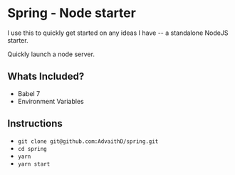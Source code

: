 # Spring - Node starter

I use this to quickly get started on any ideas I have -- a standalone NodeJS starter.

Quickly launch a node server.

## Whats Included?

* Babel 7
* Environment Variables

## Instructions
* `git clone git@github.com:AdvaithD/spring.git`
* `cd spring`
* `yarn`
* `yarn start`



